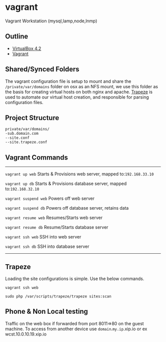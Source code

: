 vagrant
=======

Vagrant Workstation (mysql,lamp,node,lnmp)

## Outline<a name='outline'> </a>

* [VirtualBox 4.2](https://www.virtualbox.org/wiki/Downloads)
* [Vagrant](http://www.vagrantup.com/)

Shared/Synced Folders
-----
The vagrant configuration file is setup to mount and share the `/private/var/domains` folder on osx as an NFS mount, we use this folder as the basis for creating virtual hosts on both nginx and apache. [Trapeze](https://github.com/shawnhilgart/trapeze) is used to automate our virtual host creation, and responsible for parsing configuration files.

Project Structure
-----

``` unicode
private/var/domains/
-sub.domain.com
--site.conf
--site.trapeze.conf
```

## Vagrant Commands
-----
`vagrant up web` Starts & Provisions web server, mapped to:`192.168.33.10`

`vagrant up db` Starts & Provisions database server, mapped to:`192.168.32.10`

`vagrant suspend web` Powers off web server

`vagrant suspend db` Powers off database server, retains data

`vagrant resume web` Resumes/Starts web server

`vagrant resume db` Resume/Starts database server

`vagrant ssh web` SSH into web server

`vagrant ssh db` SSH into database server 

***

## Trapeze

Loading the site configurations is simple. Use the below commands.

`vagrant ssh web` 

`sudo php /var/scripts/trapeze/trapeze sites:scan`

## Phone & Non Local testing

Traffic on the web box if forwarded from port 8011=>80 on the guest machine. To access from another device use `domain`.`my.ip`.xip.io or ex wcst.10.0.10.19.xip.io







